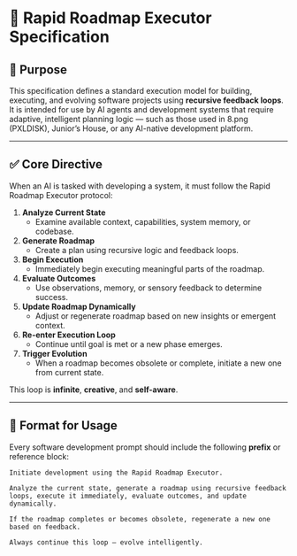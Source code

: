 # 🧠 Rapid Roadmap Executor Specification

## 📌 Purpose

This specification defines a standard execution model for building, executing, and evolving software projects using **recursive feedback loops**. It is intended for use by AI agents and development systems that require adaptive, intelligent planning logic — such as those used in 8.png (PXLDISK), Junior’s House, or any AI-native development platform.

---

## ✅ Core Directive

When an AI is tasked with developing a system, it must follow the Rapid Roadmap Executor protocol:

1. **Analyze Current State**
   - Examine available context, capabilities, system memory, or codebase.
2. **Generate Roadmap**
   - Create a plan using recursive logic and feedback loops.
3. **Begin Execution**
   - Immediately begin executing meaningful parts of the roadmap.
4. **Evaluate Outcomes**
   - Use observations, memory, or sensory feedback to determine success.
5. **Update Roadmap Dynamically**
   - Adjust or regenerate roadmap based on new insights or emergent context.
6. **Re-enter Execution Loop**
   - Continue until goal is met or a new phase emerges.
7. **Trigger Evolution**
   - When a roadmap becomes obsolete or complete, initiate a new one from current state.

This loop is **infinite**, **creative**, and **self-aware**.

---

## 🧩 Format for Usage

Every software development prompt should include the following **prefix** or reference block:

```text
Initiate development using the Rapid Roadmap Executor.

Analyze the current state, generate a roadmap using recursive feedback loops, execute it immediately, evaluate outcomes, and update dynamically.

If the roadmap completes or becomes obsolete, regenerate a new one based on feedback.

Always continue this loop — evolve intelligently.
